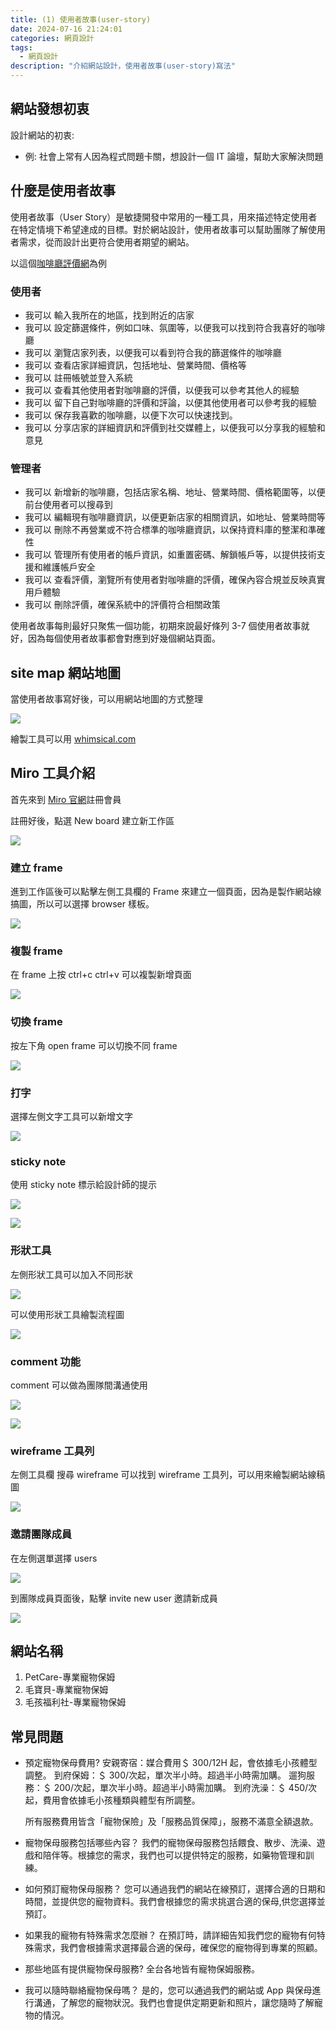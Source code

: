 ```yaml
---
title: (1) 使用者故事(user-story)
date: 2024-07-16 21:24:01
categories: 網頁設計
tags:
  - 網頁設計
description: "介紹網站設計，使用者故事(user-story)寫法"
---
```


## 網站發想初衷

設計網站的初衷:

- 例: 社會上常有人因為程式問題卡關，想設計一個 IT 論壇，幫助大家解決問題

## 什麼是使用者故事

使用者故事（User Story）是敏捷開發中常用的一種工具，用來描述特定使用者在特定情境下希望達成的目標。對於網站設計，使用者故事可以幫助團隊了解使用者需求，從而設計出更符合使用者期望的網站。

以這個[咖啡廳評價網](https://cafenomad.tw/)為例

### 使用者

- 我可以 輸入我所在的地區，找到附近的店家
- 我可以 設定篩選條件，例如口味、氛圍等，以便我可以找到符合我喜好的咖啡廳
- 我可以 瀏覽店家列表，以便我可以看到符合我的篩選條件的咖啡廳
- 我可以 查看店家詳細資訊，包括地址、營業時間、價格等
- 我可以 註冊帳號並登入系統
- 我可以 查看其他使用者對咖啡廳的評價，以便我可以參考其他人的經驗
- 我可以 留下自己對咖啡廳的評價和評論，以便其他使用者可以參考我的經驗
- 我可以 保存我喜歡的咖啡廳，以便下次可以快速找到。
- 我可以 分享店家的詳細資訊和評價到社交媒體上，以便我可以分享我的經驗和意見

### 管理者

- 我可以 新增新的咖啡廳，包括店家名稱、地址、營業時間、價格範圍等，以便前台使用者可以搜尋到
- 我可以 編輯現有咖啡廳資訊，以便更新店家的相關資訊，如地址、營業時間等
- 我可以 刪除不再營業或不符合標準的咖啡廳資訊，以保持資料庫的整潔和準確性
- 我可以 管理所有使用者的帳戶資訊，如重置密碼、解鎖帳戶等，以提供技術支援和維護帳戶安全
- 我可以 查看評價，瀏覽所有使用者對咖啡廳的評價，確保內容合規並反映真實用戶體驗
- 我可以 刪除評價，確保系統中的評價符合相關政策

使用者故事每則最好只聚焦一個功能，初期來說最好條列 3-7 個使用者故事就好，因為每個使用者故事都會對應到好幾個網站頁面。

## site map 網站地圖

當使用者故事寫好後，可以用網站地圖的方式整理

![](../images/web-design/site-map.png)

繪製工具可以用 [whimsical.com](https://whimsical.com/my-files-UmNkUvuq86GLk3d7wEeM6M)

## Miro 工具介紹

首先來到 [Miro 官網](https://miro.com/app/dashboard/)註冊會員

註冊好後，點選 New board 建立新工作區

![](../images/web-design/notion-19.png)

### 建立 frame

進到工作區後可以點擊左側工具欄的 Frame 來建立一個頁面，因為是製作網站線搞圖，所以可以選擇 browser 樣板。

![](../images/web-design/notion-20.png)

### 複製 frame

在 frame 上按 ctrl+c ctrl+v 可以複製新增頁面

![](../images/web-design/notion-21.png)

### 切換 frame

按左下角 open frame 可以切換不同 frame

![](../images/web-design/notion-23.png)

### 打字

選擇左側文字工具可以新增文字

![](../images/web-design/notion-22.png)

### sticky note

使用 sticky note 標示給設計師的提示

![](../images/web-design/notion-26.png)

![](../images/web-design/notion-27.png)

### 形狀工具

左側形狀工具可以加入不同形狀

![](../images/web-design/notion-28.png)

可以使用形狀工具繪製流程圖

![](../images/web-design/notion-29.png)

### comment 功能

comment 可以做為團隊間溝通使用

![](../images/web-design/notion-30.png)

![](../images/web-design/notion-31.png)

### wireframe 工具列

左側工具欄 搜尋 wireframe 可以找到 wireframe 工具列，可以用來繪製網站線稿圖

![](../images/web-design/notion-32.png)

### 邀請團隊成員

在左側選單選擇 users

![](../images/web-design/notion-24.png)

到團隊成員頁面後，點擊 invite new user 邀請新成員

![](../images/web-design/notion-25.png)

## 網站名稱

1. PetCare-專業寵物保姆
2. 毛寶貝-專業寵物保姆
3. 毛孩福利社-專業寵物保姆

## 常見問題

- 預定寵物保母費用?
  安親寄宿：媒合費用＄ 300/12H 起，會依據毛小孩體型調整。
  到府保姆：＄ 300/次起，單次半小時。超過半小時需加購。
  遛狗服務：＄ 200/次起，單次半小時。超過半小時需加購。
  到府洗澡：＄ 450/次起，費用會依據毛小孩種類與體型有所調整。

  所有服務費用皆含「寵物保險」及「服務品質保障」，服務不滿意全額退款。

- 寵物保母服務包括哪些內容？
  我們的寵物保母服務包括餵食、散步、洗澡、遊戲和陪伴等。根據您的需求，我們也可以提供特定的服務，如藥物管理和訓練。

- 如何預訂寵物保母服務？
  您可以通過我們的網站在線預訂，選擇合適的日期和時間，並提供您的寵物資料。我們會根據您的需求挑選合適的保母,供您選擇並預訂。

- 如果我的寵物有特殊需求怎麼辦？
  在預訂時，請詳細告知我們您的寵物有何特殊需求，我們會根據需求選擇最合適的保母，確保您的寵物得到專業的照顧。

- 那些地區有提供寵物保母服務?
  全台各地皆有寵物保姆服務。

- 我可以隨時聯絡寵物保母嗎？
  是的，您可以通過我們的網站或 App 與保母進行溝通，了解您的寵物狀況。我們也會提供定期更新和照片，讓您隨時了解寵物的情況。
